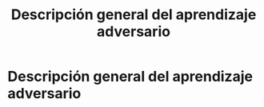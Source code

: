 ﻿---
layout: "post"
title: "Descripción general del aprendizaje adversario"
cover: "/assets/development/cover.png"
slug: "descripción-general-del-aprendizaje-adversario"
chips:
  - label: "2023-12-17"
    icon: "pi pi-calendar"
  - label: "20 min"
    icon: "pi pi-clock"
authors:
  - id: 0 
    name: "nonodev96"
    image: "/assets/development/avatar.png"
  - id: 1
    name: "nonodev96"
    image: "/assets/development/avatar.png"
summary: "Descripción general del aprendizaje adversario"
# https://katex.org/docs/supported.html
# https://jfcere.github.io/ngx-markdown/plugins#katex
---

# Descripción general del aprendizaje adversario
